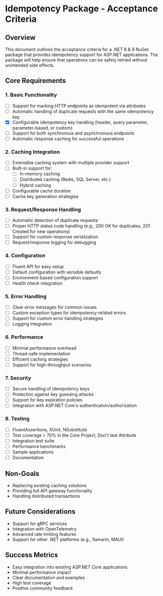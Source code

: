 # Idempotency Package - Acceptance Criteria

## Overview
This document outlines the acceptance criteria for a .NET 8 & 9 NuGet package that provides idempotency support for ASP.NET applications. The package will help ensure that operations can be safely retried without unintended side effects.

## Core Requirements

### 1. Basic Functionality
- [ ] Support for marking HTTP endpoints as idempotent via attributes
- [ ] Automatic handling of duplicate requests with the same idempotency key
- [x] Configurable idempotency key handling (header, query parameter, parameter-based, or custom)
- [ ] Support for both synchronous and asynchronous endpoints
- [ ] Automatic response caching for successful operations

### 2. Caching Integration
- [ ] Extensible caching system with multiple provider support
- [ ] Built-in support for:
  - [ ] In-memory caching
  - [ ] Distributed caching (Redis, SQL Server, etc.)
  - [ ] Hybrid caching
- [ ] Configurable cache duration
- [ ] Cache key generation strategies

### 3. Request/Response Handling
- [ ] Automatic detection of duplicate requests
- [ ] Proper HTTP status code handling (e.g., 200 OK for duplicates, 201 Created for new operations)
- [ ] Support for custom response serialization
- [ ] Request/response logging for debugging

### 4. Configuration
- [ ] Fluent API for easy setup
- [ ] Default configuration with sensible defaults
- [ ] Environment-based configuration support
- [ ] Health check integration

### 5. Error Handling
- [ ] Clear error messages for common issues
- [ ] Custom exception types for idempotency-related errors
- [ ] Support for custom error handling strategies
- [ ] Logging integration

### 6. Performance
- [ ] Minimal performance overhead
- [ ] Thread-safe implementation
- [ ] Efficient caching strategies
- [ ] Support for high-throughput scenarios

### 7. Security
- [ ] Secure handling of idempotency keys
- [ ] Protection against key guessing attacks
- [ ] Support for key expiration policies
- [ ] Integration with ASP.NET Core's authentication/authorization

### 8. Testing
- [ ] FluentAssertions, XUnit, NSubstitute
- [ ] Test coverage > 70% in the Core Project, Don't test Attribute
- [ ] Integration test suite
- [ ] Performance benchmarks
- [ ] Sample applications
- [ ] Documentation

## Non-Goals
- Replacing existing caching solutions
- Providing full API gateway functionality
- Handling distributed transactions

## Future Considerations
- Support for gRPC services
- Integration with OpenTelemetry
- Advanced rate limiting features
- Support for other .NET platforms (e.g., Xamarin, MAUI)

## Success Metrics
- Easy integration into existing ASP.NET Core applications
- Minimal performance impact
- Clear documentation and examples
- High test coverage
- Positive community feedback